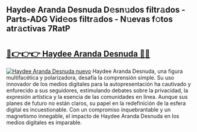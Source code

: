 ## Haydee Aranda Desnuda D𝚎sn𝚞dos filtr𝚊dos - Parts-ADG Vid𝚎os filtr𝚊dos - N𝚞evas f𝚘tos atr𝚊ctivas 7RatP

# <h2><a href="http://mb9xxc.tromn.icu/?c=Haydee+Aranda+Desnuda">🔗👉👉👉 Haydee Aranda Desnuda 🔗🔗</a></h2>

[![Haydee Aranda Desnuda nuevo](https://i.imgur.com/pEAQMta.gif)](http://mb9xxc.tromn.icu/?c=Haydee+Aranda+Desnuda)
Haydee Aranda Desnuda, una figura multifacética y polarizadora, desafía la comprensión simple. Su uso innovador de los medios digitales para la autopresentación ha cautivado y enfurecido a sus seguidores, estimulando debates sobre la privacidad, la expresión artística y la esencia de las comunidades en línea. Aunque sus planes de futuro no están claros, su papel en la redefinición de la esfera digital es incuestionable. Con un compromiso inquebrantable y un magnetismo innegable, el impacto de Haydee Aranda Desnuda en los medios digitales es imparable.
